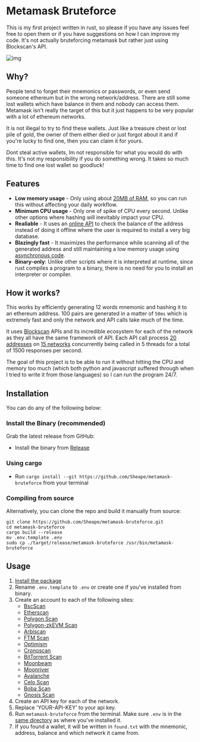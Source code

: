 

# Metamask Bruteforce

This is my first project written in rust, so please if you have any issues feel
free to open them or if you have suggestions on how I can improve my code. It's
not actually bruteforcing metamask but rather just using Blockscan's API.

![img](https://user-images.githubusercontent.com/86521166/260396429-eb877d79-82c3-4301-900d-cd99401fcde8.png)


## Why?

People tend to forget their mnemonics or passwords, or even send someone
ethereum but in the wrong network/address. There are still some lost wallets
which have balance in them and nobody can access them. Metamask isn't really the
target of this but it just happens to be very popular with a lot of ethereum
networks.

It is not illegal to try to find these wallets. Just like a treasure chest or
lost pile of gold, the owner of them either died or just forgot about it and if
you're lucky to find one, then you can claim it for yours.

Dont steal active wallets, Im not responsible for what you would do with this.
It's not my responsibility if you do something wrong. It takes so much time to
find one lost wallet so goodluck!


## Features

-   **Low memory usage** - Only using about <ins>20MB of RAM</ins>, so you can run this without
    affecting your daily workflow.
-   **Minimum CPU usage** - Only one of spike of CPU every second. Unlike other options
    where hashing will inevitably impact your CPU.
-   **Realiable** - It uses an [online API](https://blockscan.com) to check the balance of the address instead
    of doing it offline where the user is required to install a very big database.
-   **Blazingly fast** - It maximizes the performance while scanning all of the
     generated address and still maintaining a low memory usage using <ins>asynchronous
    code</ins>.
-   **Binary-only**: Unlike other scripts where it is interpreted at runtime, since
    rust compiles a program to a binary, there is no need for you to install an
    interpreter or compiler.


## How it works?

This works by efficiently generating 12 words mnemonic and hashing it to an
ethereum address. 100 pairs are generated in a matter of `50ms` which is
extremely fast and only the network and API calls take much of the time.

It uses [Blockscan](https://blockscan.com/) APIs and its incredible ecosystem for each of the network as
they all have the same framework of API. Each API call process <ins>20 addresses</ins> on
<ins>15 networks</ins> concurrently being called in 5 threads for a total of 1500 responses
per second.

The goal of this project is to be able to run it without hitting the CPU and
memory too much (which both python and javascript suffered through when I tried
to write it from those languages) so I can run the program 24/7.


<a id="installation"></a>

## Installation

You can do any of the following below:


### Install the Binary (recommended)

Grab the latest release from GitHub:

-   Install the binary from [Release](https://github.com/Sheape/metamask-bruteforce)


### Using cargo

-   Run `cargo install --git https://github.com/Sheape/metamask-bruteforce` from
    your terminal


### Compiling from source

Alternatively, you can clone the repo and build it manually from source:

    git clone https://github.com/Sheape/metamask-bruteforce.git
    cd metamask-bruteforce
    cargo build --release
    mv .env.template .env
    sudo cp ./target/release/metamask-bruteforce /usr/bin/metamask-bruteforce


## Usage

1.  [Install the package](#installation)
2.  Rename `.env.template` to `.env` or create one if you've installed from binary.
3.  Create an account to each of the following sites:
    -   [BscScan](https://bscscan.com/register)
    -   [Etherscan](https://etherscan.io/register)
    -   [Polygon Scan](https://polygonscan.com/register)
    -   [Polygon-zkEVM Scan](https://zkevm.polygonscan.com/register)
    -   [Arbiscan](https://arbiscan.io/register)
    -   [FTM Scan](https://ftmscan.com/register)
    -   [Optimism](https://optimistic.etherscan.io/register)
    -   [Cronoscan](https://cronoscan.com/register)
    -   [BitTorrent Scan](https://bttcscan.com/register)
    -   [Moonbeam](https://moonbeam.moonscan.io/register)
    -   [Moonriver](https://moonriver.moonscan.io/register)
    -   [Avalanche](https://snowtrace.io/register)
    -   [Celo Scan](https://celoscan.io/register)
    -   [Boba Scan](https://bobascan.com/register)
    -   [Gnosis Scan](https://gnosisscan.io/register)
4.  Create an API key for each of the network.
5.  Replace 'YOUR-API-KEY' to your api key.
6.  Run `metamask-bruteforce` from the terminal. Make sure `.env` is in the <ins>same
    directory</ins> as where you've installed it.
7.  If you found a wallet, it will be written in `found.txt` with the mnemonic,
    address, balance and which network it came from.

